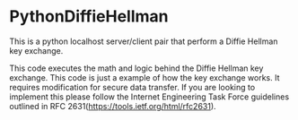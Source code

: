 # PythonDiffieHellman
This is a python localhost server/client pair that perform a Diffie Hellman key exchange.

This code executes the math and logic behind the Diffie Hellman key exchange. This code is just a example of how the key exchange works. It requires modification for secure data transfer. If you are looking to implement this please follow the Internet Engineering Task Force guidelines outlined in RFC 2631(https://tools.ietf.org/html/rfc2631).
